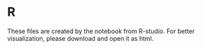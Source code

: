 # R
These files are created by the notebook from R-studio. For better visualization, please download and open it as html.
